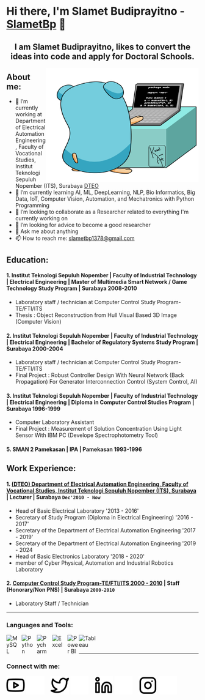 # Hi there, I'm Slamet Budiprayitno - [SlametBp](https://www.youtube.com/channel/UCM1YGq62Lv4b2lh5XZFWM9w) 👋

<h2 align='center'>I am Slamet Budiprayitno, likes to convert the ideas into code and apply for Doctoral Schools.</h2>

<img align='right' src="https://github.com/SlametBp/SlametBp/blob/main/img/animate_programmer.gif" alt="Coder GIF" width="400" height="300">

## About me:
- 🔭 I’m currently working at Department of Electrical Automation Engineering, Faculty of Vocational Studies, Institut Teknologi Sepuluh Nopember (ITS), Surabaya [DTEO](https://www.its.ac.id/teo/)
- 🌱 I’m currently learning AI, ML, DeepLearning, NLP, Bio Informatics, Big Data, IoT, Computer Vision, Automation, and Mechatronics with Python Programming
- 👯 I’m looking to collaborate as a Researcher related to everything I'm currently working on
- 🤔 I’m looking for advice to become a good researcher
- 💬 Ask me about anything
- 📫 How to reach me: slametbp1378@gmail.com

## Education:
#### 1. Institut Teknologi Sepuluh Nopember | Faculty of Industrial Technology | Electrical Engineering | Master of Multimedia Smart Network / Game Technology Study Program | Surabaya 2008-2010
- Laboratory staff / technician at Computer Control Study Program-TE/FTI/ITS
- Thesis : Object Reconstruction from Hull Visual Based 3D Image (Computer Vision)
#### 2. Institut Teknologi Sepuluh Nopember | Faculty of Industrial Technology | Electrical Engineering | Bachelor of Regulatory Systems Study Program | Surabaya 2000-2004
- Laboratory staff / technician at Computer Control Study Program-TE/FTI/ITS
- Final Project : Robust Controller Design With Neural Network (Back Propagation) For Generator Interconnection Control (System Control, AI)
#### 3. Institut Teknologi Sepuluh Nopember | Faculty of Industrial Technology | Electrical Engineering | Diploma in Computer Control Studies Program | Surabaya 1996-1999
- Computer Laboratory Assistant
- Final Project : Measurement of Solution Concentration Using Light Sensor With IBM PC (Develope Spectrophotometry Tool)
#### 5. SMAN 2 Pamekasan | IPA | Pamekasan 1993-1996

## Work Experience:
#### 1. [(DTEO) Department of Electrical Automation Engineering, Faculty of Vocational Studies, Institut Teknologi Sepuluh Nopember (ITS), Surabaya](https://www.its.ac.id/teo/) | Lecturer | Surabaya `Dec'2010 - Now`
   - Head of Basic Electrical Laboratory '2013 - 2016'
   - Secretary of Study Program (Diploma in Electrical Engineering) '2016 - 2017'
   - Secretary of the Department of Electrical Automation Engineering '2017 - 2019'
   - Secretary of the Department of Electrical Automation Engineering '2019 - 2024
   - Head of Basic Electronics Laboratory '2018 - 2020'
   - member of Cyber Physical, Automation and Industrial Robotics Laboratory
#### 2. [Computer Control Study Program-TE/FTI/ITS 2000 - 2010](https://portal.pln.co.id) | Staff (Honorary/Non PNS) | Surabaya `2000-2010`
   - Laboratory Staff / Technician
---

### Languages and Tools:

[<img align="left" alt="MySQL" width="30px" src="https://cdn.jsdelivr.net/gh/devicons/devicon/icons/mysql/mysql-original.svg" style="padding-right:10px;" />][webdev]
[<img align="left" alt="Python" width="30px" src="https://upload.wikimedia.org/wikipedia/commons/thumb/c/c3/Python-logo-notext.svg/110px-Python-logo-notext.svg.png?20100317150552" style="padding-right:10px;" />][webdev]
[<img align="left" alt="Pycharm" width="30px" src="https://upload.wikimedia.org/wikipedia/commons/thumb/1/1d/PyCharm_Icon.svg/220px-PyCharm_Icon.svg.png" style="padding-right:10px;" />][webdev]
[<img align="left" alt="Excel" width="30px" src="https://is2-ssl.mzstatic.com/image/thumb/Purple126/v4/a8/fd/5a/a8fd5a84-c6f1-355f-3b9f-6e86598efaa3/XCEL.png/1200x630bb.png" style="padding-right:10px;" />][webdev]
[<img align="left" alt="Power BI" width="30px" src="https://powerbi.microsoft.com/pictures/application-logos/svg/powerbi.svg" style="padding-right:0px;" />][webdev]
[<img align="left" alt="Tableau" width="50px" src="https://logos-world.net/wp-content/uploads/2021/10/Tableau-Symbol.png" style="padding-right:10px;" />][webdev]

<br />
<br />

---
### Connect with me:

[![website](./img/youtube-light.svg)](https://www.youtube.com/channel/UC22xix7qvwpYWnSQ5QEYtAQ#gh-light-mode-only)
[![website](./img/youtube-dark.svg)](https://www.youtube.com/channel/UC22xix7qvwpYWnSQ5QEYtAQ#gh-dark-mode-only)
&nbsp;&nbsp;
[![website](./img/twitter-light.svg)](https://twitter.com/vincentwwidyan#gh-light-mode-only)
[![website](./img/twitter-dark.svg)](https://twitter.com/vincentwwidyan#gh-dark-mode-only)
&nbsp;&nbsp;
[![website](./img/linkedin-light.svg)](https://www.linkedin.com/in/vincentwidyan#gh-light-mode-only)
[![website](./img/linkedin-dark.svg)](https://www.linkedin.com/in/vincentwidyan#gh-dark-mode-only)
&nbsp;&nbsp;
[![website](./img/instagram-light.svg)](https://instagram.com/vincentwwidyan#gh-light-mode-only)
[![website](./img/instagram-dark.svg)](https://instagram.com/vincentwwidyan#gh-dark-mode-only)



[webdev]: https://github.com/SlametBp/SlametBp
